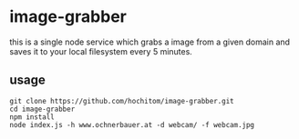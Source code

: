 # image-grabber

this is a single node service which grabs a image from a given domain and saves it to your local filesystem every 5 minutes.

## usage

```
git clone https://github.com/hochitom/image-grabber.git
cd image-grabber
npm install
node index.js -h www.ochnerbauer.at -d webcam/ -f webcam.jpg
```
